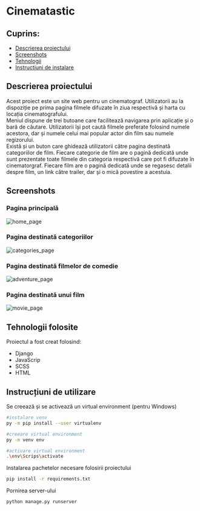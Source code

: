 # Cinematastic

## Cuprins:

- [Descrierea proiectului](#descrierea-proiectului)
- [Screenshots](#screenshots)
- [Tehnologii](#tehnologii-folosite)
- [Instructiuni de instalare](#instrucțiuni-de-utilizare)

## Descrierea proiectului
Acest proiect este un site web pentru un cinematograf. Utilizatorii au la dispoziție pe prima pagina filmele difuzate în ziua respectivă și harta cu locația cinematografului.\
Meniul dispune de trei butoane care facilitează navigarea prin aplicație și o bară de căutare. Utilizatorii își pot caută filmele preferate folosind numele acestora, dar și numele celui mai popular actor din film sau numele regizorului.\
Există și un buton care ghidează utilizatorii către pagina destinată categoriilor de film. Fiecare categorie de film are o pagină dedicată unde sunt prezentate toate filmele din categoria respectivă care pot fi difuzate în cinematorgraf. Fiecare film are o pagină dedicată unde se regasesc detalii despre film, un link către trailer, dar și o mică povestire a acestuia.

## Screenshots
### Pagina principală
![home_page](./README_images/home_page.png)
### Pagina destinată categoriilor
![categories_page](./README_images/categories_page.png)
### Pagina destinată filmelor de comedie
![adventure_page](./README_images/adventure%20_page.png)
### Pagina destinată unui film
![movie_page](./README_images/movie_page.png)

## Tehnologii folosite
Proiectul a fost creat folosind:
- Django
- JavaScrip
- SCSS
- HTML

## Instrucțiuni de utilizare
Se creează și se activează un virtual environment (pentru Windows)
```sh
#instalare venv
py -m pip install --user virtualenv

#creeare virtual environment
py -m venv env

#activare virtual environment
.\env\Scrips\activate
```
Instalarea pachetelor necesare folosirii proiectului
```sh
pip install -r requirements.txt
```
Pornirea server-ului
```sh
python manage.py runserver
```